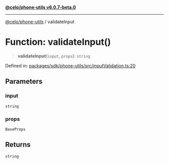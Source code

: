 [**@celo/phone-utils v6.0.7-beta.0**](../README.md)

***

[@celo/phone-utils](../globals.md) / validateInput

# Function: validateInput()

> **validateInput**(`input`, `props`): `string`

Defined in: [packages/sdk/phone-utils/src/inputValidation.ts:20](https://github.com/celo-org/developer-tooling/blob/master/packages/sdk/phone-utils/src/inputValidation.ts#L20)

## Parameters

### input

`string`

### props

`BaseProps`

## Returns

`string`
